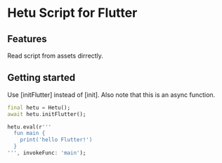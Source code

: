 # Hetu Script for Flutter

## Features

Read script from assets dirrectly.

## Getting started

Use [initFlutter] instead of [init]. Also note that this is an async function.

```dart
final hetu = Hetu();
await hetu.initFlutter();

hetu.eval(r'''
  fun main {
    print('hello Flutter!')
  }
''', invokeFunc: 'main');

```
